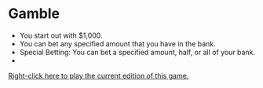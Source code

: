 # Gamble

* You start out with $1,000.
* You can bet any specified amount that you have in the bank.
* Special Betting:  You can bet a specified amount, half, or all of your bank.
* 


[Right-click here to play the current edition of this game.](https://f5devlife.github.io/Gamble/)